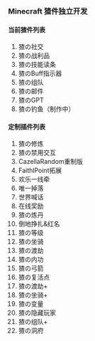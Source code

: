 ### Minecraft 猹件独立开发

#### 当前猹件列表
1. 猹の社交
2. 猹の战利品
3. 猹の技能读条
4. 猹のBuff指示器
5. 猹の组队
6. 猹の邮件
7. 猹のGPT
8. 猹の钓鱼（制作中）


#### 定制插件列表
1. 猹の修炼
2. 猹の禁用交互
3. CazellaRandom重制版
4. FaithlPoint拓展
5. 欢乐一线牵
6. 唯一掉落
7. 世界喊话
8. 在线奖励
9. 猹の炼丹
10. 倒地挣扎&红名
11. 猹の等级
12. 猹の坐骑
13. 猹の渡劫
14. 猹の内功
15. 猹の弓箭
16. 猹の复活点
17. 猹の渡劫+
18. 猹の坐骑+
19. 猹の变量
20. 猹の隐藏玩家
21. 猹の组队+
22. 猹の洞府
